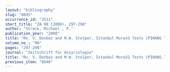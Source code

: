 ```yaml
---
layout: "bibliography"
slug: "8845"
occurrence_id: "3511"
short_title: "ZA 90 (2000), 297-298"
author: "Streck, Michael , P."
publication_year: "2000"
title: "Rv. V. Donbaz and M.W. Stolper, Istanbul Murašû Texts (PIHANS 79, 1997)"
volume_no_: "90"
pages: "297-298"
journal: "Zeitschrift für Assyriologie"
title: "Rv. V. Donbaz and M.W. Stolper, Istanbul Murašû Texts (PIHANS 79, 1997)"
previous_item: "8848"
---
```


